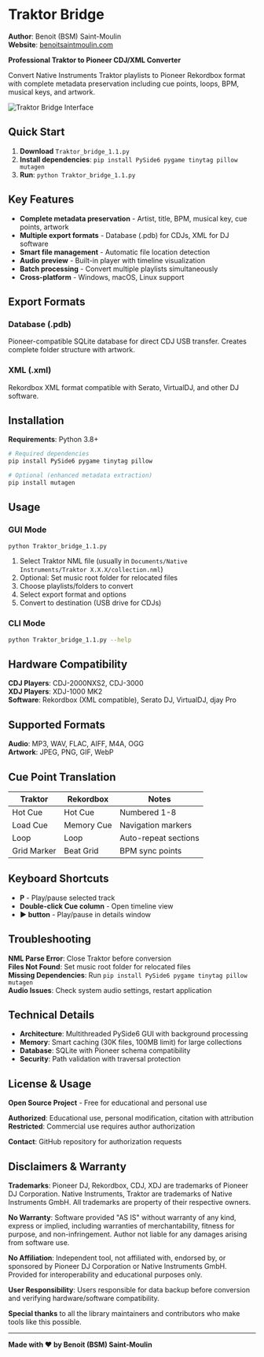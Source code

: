 # Traktor Bridge

**Author**: Benoit (BSM) Saint-Moulin  
**Website**: [benoitsaintmoulin.com](http://www.benoitsaintmoulin.com)

**Professional Traktor to Pioneer CDJ/XML Converter**

Convert Native Instruments Traktor playlists to Pioneer Rekordbox format with complete metadata preservation including cue points, loops, BPM, musical keys, and artwork.

![Traktor Bridge Interface](https://github.com/user-attachments/assets/ce3ff950-ebd8-4253-8eaa-ef45e089640a)

## Quick Start

1. **Download** `Traktor_bridge_1.1.py`
2. **Install dependencies**: `pip install PySide6 pygame tinytag pillow mutagen`
3. **Run**: `python Traktor_bridge_1.1.py`

## Key Features

- **Complete metadata preservation** - Artist, title, BPM, musical key, cue points, artwork
- **Multiple export formats** - Database (.pdb) for CDJs, XML for DJ software
- **Smart file management** - Automatic file location detection
- **Audio preview** - Built-in player with timeline visualization
- **Batch processing** - Convert multiple playlists simultaneously
- **Cross-platform** - Windows, macOS, Linux support

## Export Formats

### Database (.pdb)
Pioneer-compatible SQLite database for direct CDJ USB transfer. Creates complete folder structure with artwork.

### XML (.xml)
Rekordbox XML format compatible with Serato, VirtualDJ, and other DJ software.

## Installation

**Requirements**: Python 3.8+

```bash
# Required dependencies
pip install PySide6 pygame tinytag pillow

# Optional (enhanced metadata extraction)
pip install mutagen
```

## Usage

### GUI Mode
```bash
python Traktor_bridge_1.1.py
```

1. Select Traktor NML file (usually in `Documents/Native Instruments/Traktor X.X.X/collection.nml`)
2. Optional: Set music root folder for relocated files
3. Choose playlists/folders to convert
4. Select export format and options
5. Convert to destination (USB drive for CDJs)

### CLI Mode
```bash
python Traktor_bridge_1.1.py --help
```

## Hardware Compatibility

**CDJ Players**: CDJ-2000NXS2, CDJ-3000  
**XDJ Players**: XDJ-1000 MK2  
**Software**: Rekordbox (XML compatible), Serato DJ, VirtualDJ, djay Pro

## Supported Formats

**Audio**: MP3, WAV, FLAC, AIFF, M4A, OGG  
**Artwork**: JPEG, PNG, GIF, WebP

## Cue Point Translation

| Traktor | Rekordbox | Notes |
|---------|-----------|-------|
| Hot Cue | Hot Cue | Numbered 1-8 |
| Load Cue | Memory Cue | Navigation markers |
| Loop | Loop | Auto-repeat sections |
| Grid Marker | Beat Grid | BPM sync points |

## Keyboard Shortcuts

- **P** - Play/pause selected track
- **Double-click Cue column** - Open timeline view
- **▶ button** - Play/pause in details window

## Troubleshooting

**NML Parse Error**: Close Traktor before conversion  
**Files Not Found**: Set music root folder for relocated files  
**Missing Dependencies**: Run `pip install PySide6 pygame tinytag pillow mutagen`  
**Audio Issues**: Check system audio settings, restart application

## Technical Details

- **Architecture**: Multithreaded PySide6 GUI with background processing
- **Memory**: Smart caching (30K files, 100MB limit) for large collections
- **Database**: SQLite with Pioneer schema compatibility
- **Security**: Path validation with traversal protection

## License & Usage

**Open Source Project** - Free for educational and personal use

**Authorized**: Educational use, personal modification, citation with attribution  
**Restricted**: Commercial use requires author authorization

**Contact**: GitHub repository for authorization requests

## Disclaimers & Warranty

**Trademarks**: Pioneer DJ, Rekordbox, CDJ, XDJ are trademarks of Pioneer DJ Corporation. Native Instruments, Traktor are trademarks of Native Instruments GmbH. All trademarks are property of their respective owners.

**No Warranty**: Software provided "AS IS" without warranty of any kind, express or implied, including warranties of merchantability, fitness for purpose, and non-infringement. Author not liable for any damages arising from software use.

**No Affiliation**: Independent tool, not affiliated with, endorsed by, or sponsored by Pioneer DJ Corporation or Native Instruments GmbH. Provided for interoperability and educational purposes only.

**User Responsibility**: Users responsible for data backup before conversion and verifying hardware/software compatibility.

**Special thanks** to all the library maintainers and contributors who make tools like this possible.

---

**Made with ❤️ by Benoit (BSM) Saint-Moulin**
